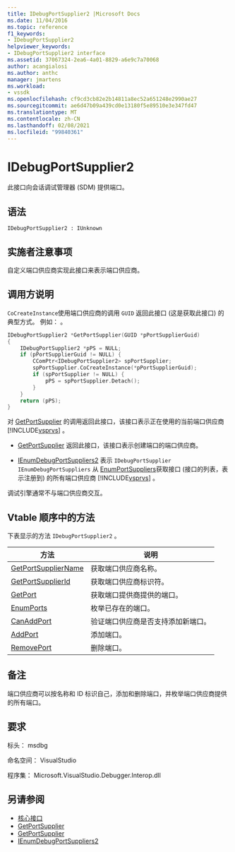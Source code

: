 ```yaml
---
title: IDebugPortSupplier2 |Microsoft Docs
ms.date: 11/04/2016
ms.topic: reference
f1_keywords:
- IDebugPortSupplier2
helpviewer_keywords:
- IDebugPortSupplier2 interface
ms.assetid: 37067324-2ea6-4a01-8829-a6e9c7a70068
author: acangialosi
ms.author: anthc
manager: jmartens
ms.workload:
- vssdk
ms.openlocfilehash: cf9cd3cb82e2b14811a8ec52a651248e2990ae27
ms.sourcegitcommit: ae6d47b09a439cd0e13180f5e89510e3e347fd47
ms.translationtype: MT
ms.contentlocale: zh-CN
ms.lasthandoff: 02/08/2021
ms.locfileid: "99840361"
---
```

# <a name="idebugportsupplier2"></a>IDebugPortSupplier2
此接口向会话调试管理器 (SDM) 提供端口。

## <a name="syntax"></a>语法

```
IDebugPortSupplier2 : IUnknown
```

## <a name="notes-for-implementers"></a>实施者注意事项
自定义端口供应商实现此接口来表示端口供应商。

## <a name="notes-for-callers"></a>调用方说明
`CoCreateInstance`使用端口供应商的调用 `GUID` 返回此接口 (这是获取此接口) 的典型方式。 例如： 。

```cpp
IDebugPortSupplier2 *GetPortSupplier(GUID *pPortSupplierGuid)
{
    IDebugPortSupplier2 *pPS = NULL;
    if (pPortSupplierGuid != NULL) {
        CComPtr<IDebugPortSupplier2> spPortSupplier;
        spPortSupplier.CoCreateInstance(*pPortSupplierGuid);
        if (spPortSupplier != NULL) {
            pPS = spPortSupplier.Detach();
        }
    }
    return (pPS);
}
```

对 [GetPortSupplier](../../../extensibility/debugger/reference/idebugcoreserver2-getportsupplier.md) 的调用返回此接口，该接口表示正在使用的当前端口供应商 [!INCLUDE[vsprvs](../../../code-quality/includes/vsprvs_md.md)] 。

- [GetPortSupplier](../../../extensibility/debugger/reference/idebugport2-getportsupplier.md) 返回此接口，该接口表示创建端口的端口供应商。

- [IEnumDebugPortSuppliers2](../../../extensibility/debugger/reference/ienumdebugportsuppliers2.md) 表示 `IDebugPortSupplier` `IEnumDebugPortSuppliers` 从 [EnumPortSuppliers](../../../extensibility/debugger/reference/idebugcoreserver2-enumportsuppliers.md)获取接口 (接口的列表，表示注册到) 的所有端口供应商 [!INCLUDE[vsprvs](../../../code-quality/includes/vsprvs_md.md)] 。

调试引擎通常不与端口供应商交互。

## <a name="methods-in-vtable-order"></a>Vtable 顺序中的方法
下表显示的方法 `IDebugPortSupplier2` 。

|方法|说明|
|------------|-----------------|
|[GetPortSupplierName](../../../extensibility/debugger/reference/idebugportsupplier2-getportsuppliername.md)|获取端口供应商名称。|
|[GetPortSupplierId](../../../extensibility/debugger/reference/idebugportsupplier2-getportsupplierid.md)|获取端口供应商标识符。|
|[GetPort](../../../extensibility/debugger/reference/idebugportsupplier2-getport.md)|获取端口提供商提供的端口。|
|[EnumPorts](../../../extensibility/debugger/reference/idebugportsupplier2-enumports.md)|枚举已存在的端口。|
|[CanAddPort](../../../extensibility/debugger/reference/idebugportsupplier2-canaddport.md)|验证端口供应商是否支持添加新端口。|
|[AddPort](../../../extensibility/debugger/reference/idebugportsupplier2-addport.md)|添加端口。|
|[RemovePort](../../../extensibility/debugger/reference/idebugportsupplier2-removeport.md)|删除端口。|

## <a name="remarks"></a>备注
端口供应商可以按名称和 ID 标识自己，添加和删除端口，并枚举端口供应商提供的所有端口。

## <a name="requirements"></a>要求
标头： msdbg

命名空间： VisualStudio

程序集： Microsoft.VisualStudio.Debugger.Interop.dll

## <a name="see-also"></a>另请参阅
- [核心接口](../../../extensibility/debugger/reference/core-interfaces.md)
- [GetPortSupplier](../../../extensibility/debugger/reference/idebugport2-getportsupplier.md)
- [GetPortSupplier](../../../extensibility/debugger/reference/idebugcoreserver2-getportsupplier.md)
- [IEnumDebugPortSuppliers2](../../../extensibility/debugger/reference/ienumdebugportsuppliers2.md)
